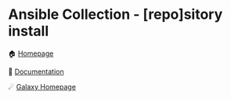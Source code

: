 # Ansible Collection - [repo]sitory install

🏠 [Homepage](https://tlezotte.github.io/tlezotte-collection-repo_install/)

📖 [Documentation](https://tlezotte.github.io/tlezotte-collection-repo_install/)

☄ [Galaxy Homepage]()

